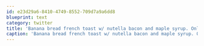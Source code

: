```yaml
---
id: e23d29a6-8410-4749-8552-709d7a9a6dd8
blueprint: text
category: twitter
title: 'Banana bread french toast w/ nutella bacon and maple syrup. Only at Sturgeon Hall ow.ly/i/1T0Q2'
caption: 'Banana bread french toast w/ nutella bacon and maple syrup. Only at Sturgeon Hall <a href="http://ow.ly/i/1T0Q2" title="http://ow.ly/i/1T0Q2" class="link link_untco">ow.ly/i/1T0Q2</a>'
---
```

